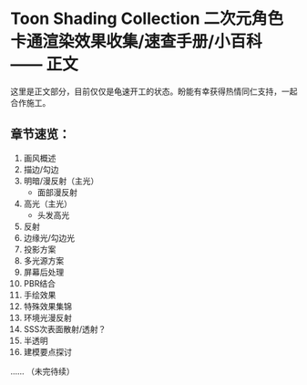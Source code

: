 # Toon Shading Collection 二次元角色卡通渲染效果收集/速查手册/小百科 —— 正文


这里是正文部分，目前仅仅是龟速开工的状态。盼能有幸获得热情同仁支持，一起合作施工。



## 章节速览：

1. 画风概述
2. 描边/勾边
3. 明暗/漫反射（主光）
   - 面部漫反射
4. 高光（主光）
   - 头发高光
5. 反射
6. 边缘光/勾边光
7. 投影方案
8. 多光源方案
9. 屏幕后处理
10. PBR结合
11. 手绘效果
12. 特殊效果集锦
13. 环境光漫反射
14. SSS次表面散射/透射？
15. 半透明
16. 建模要点探讨

…… （未完待续）




